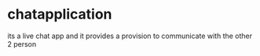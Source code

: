 # chatapplication
its a live chat app
and it provides a provision to communicate with the other 2 person 
